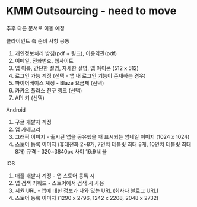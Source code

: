 # KMM Outsourcing - need to move

추후 다른 문서로 이동 예정

클라이언트 측 준비 사항
공통
1. 개인정보처리 방침(pdf + 링크), 이용약관(pdf)
2. 이메일, 전화번호, 웹사이트
3. 앱 이름, 간단한 설명, 자세한 설명, 앱 아이콘 (512 x 512)
4. 로그인 가능 계정 (선택 - 앱 내 로그인 기능이 존재하는 경우)
5. 파이어베이스 계정 - Blaze 요금제 (선택)
6. 카카오 플러스 친구 링크 (선택)
7. API 키 (선택)

Android
1. 구글 개발자 계정
2. 앱 카테고리
3. 그래픽 이미지 - 출시된 앱을 공유했을 때 표시되는 썸네일 이미지 (1024 x 1024)
4. 스토어 등록 이미지 (휴대전화 2~8개, 7인치 테블릿 최대 8개, 10인치 테블릿 최대 8개)
    규격 - 320~3840px 사이 16:9 비율

IOS
1. 애플 개발자 계정 - 앱 스토어 등록 시
2. 앱 검색 키워드 - 스토어에서 검색 시 사용
3. 지원 URL - 앱에 대한 정보가 나와 있는 URL (회사나 블로그 URL)
4. 스토어 등록 이미지 (1290 x 2796, 1242 x 2208, 2048 x 2732)